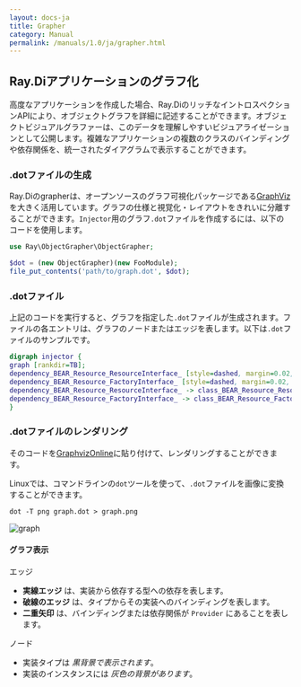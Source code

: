 ```yaml
---
layout: docs-ja
title: Grapher
category: Manual
permalink: /manuals/1.0/ja/grapher.html
---
```

## Ray.Diアプリケーションのグラフ化

高度なアプリケーションを作成した場合、Ray.DiのリッチなイントロスペクションAPIにより、オブジェクトグラフを詳細に記述することができます。オブジェクトビジュアルグラファーは、このデータを理解しやすいビジュアライゼーションとして公開します。複雑なアプリケーションの複数のクラスのバインディングや依存関係を、統一されたダイアグラムで表示することができます。

### .dotファイルの生成
Ray.Diのgrapherは、オープンソースのグラフ可視化パッケージである[GraphViz](http://www.graphviz.org/)を大きく活用しています。グラフの仕様と視覚化・レイアウトをきれいに分離することができます。`Injector`用のグラフ`.dot`ファイルを作成するには、以下のコードを使用します。

```php
use Ray\ObjectGrapher\ObjectGrapher;

$dot = (new ObjectGrapher)(new FooModule);
file_put_contents('path/to/graph.dot', $dot);
```

### .dotファイル
上記のコードを実行すると、グラフを指定した`.dot`ファイルが生成されます。ファイルの各エントリは、グラフのノードまたはエッジを表します。以下は`.dot`ファイルのサンプルです。

```dot
digraph injector {
graph [rankdir=TB];
dependency_BEAR_Resource_ResourceInterface_ [style=dashed, margin=0.02, label=<<table cellspacing="0" cellpadding="5" cellborder="0" border="0"><tr><td align="left" port="header" bgcolor="#ffffff"><font color="#000000">BEAR\\Resource\\ResourceInterface<br align="left"/></font></td></tr></table>>, shape=box]
dependency_BEAR_Resource_FactoryInterface_ [style=dashed, margin=0.02, label=<<table cellspacing="0" cellpadding="5" cellborder="0" border="0"><tr><td align="left" port="header" bgcolor="#ffffff"><font color="#000000">BEAR\\Resource\\FactoryInterface<br align="left"/></font></td></tr></table>>, shape=box]
dependency_BEAR_Resource_ResourceInterface_ -> class_BEAR_Resource_Resource [style=dashed, arrowtail=none, arrowhead=onormal]
dependency_BEAR_Resource_FactoryInterface_ -> class_BEAR_Resource_Factory [style=dashed, arrowtail=none, arrowhead=onormal]
}
```

### .dotファイルのレンダリング
そのコードを[GraphvizOnline](https://dreampuf.github.io/GraphvizOnline/)に貼り付けて、レンダリングすることができます。

Linuxでは、コマンドラインの`dot`ツールを使って、`.dot`ファイルを画像に変換することができます。

```shell
dot -T png graph.dot > graph.png
```

![graph](https://user-images.githubusercontent.com/529021/72650686-866ec100-39c4-11ea-8b49-2d86d991dc6d.png)


#### グラフ表示

エッジ
   * **実線エッジ** は、実装から依存する型への依存を表します。
   * **破線のエッジ** は、タイプからその実装へのバインディングを表します。
   * **二重矢印** は、バインディングまたは依存関係が `Provider` にあることを表します。

ノード
   * 実装タイプは *黒背景で表示されます*。
   * 実装のインスタンスには *灰色の背景があります*。
